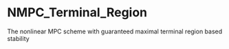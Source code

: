 # NMPC_Terminal_Region
The nonlinear MPC scheme with guaranteed maximal terminal region based stability
